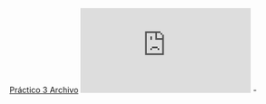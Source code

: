 [Práctico 3 Archivo](https://eva.fing.edu.uy/mod/resource/view.php?id=176558) 
![Práctico 3](https://eva.fing.edu.uy/pluginfile.php/401357/mod_resource/content/5/P1-Practico3.pdf) -